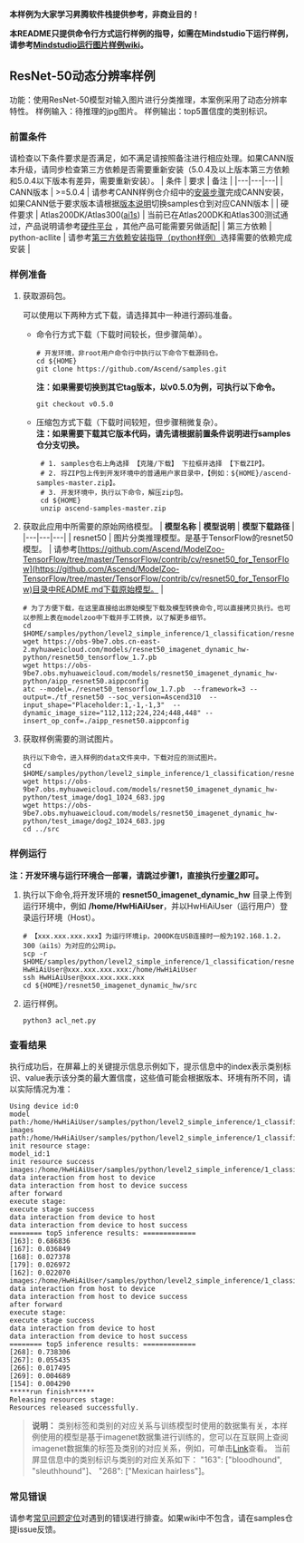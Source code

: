 **本样例为大家学习昇腾软件栈提供参考，非商业目的！**

**本README只提供命令行方式运行样例的指导，如需在Mindstudio下运行样例，请参考[Mindstudio运行图片样例wiki](https://github.com/Ascend/samples/wikis/Mindstudio%E8%BF%90%E8%A1%8C%E5%9B%BE%E7%89%87%E6%A0%B7%E4%BE%8B?sort_id=3164874)。**

## ResNet-50动态分辨率样例
功能：使用ResNet-50模型对输入图片进行分类推理，本案例采用了动态分辨率特性。
样例输入：待推理的jpg图片。
样例输出：top5置信度的类别标识。

### 前置条件
请检查以下条件要求是否满足，如不满足请按照备注进行相应处理。如果CANN版本升级，请同步检查第三方依赖是否需要重新安装（5.0.4及以上版本第三方依赖和5.0.4以下版本有差异，需要重新安装）。
| 条件 | 要求 | 备注 |
|---|---|---|
| CANN版本 | >=5.0.4 | 请参考CANN样例仓介绍中的[安装步骤](https://github.com/Ascend/samples#%E5%AE%89%E8%A3%85)完成CANN安装，如果CANN低于要求版本请根据[版本说明](https://github.com/Ascend/samples/blob/master/README_CN.md#%E7%89%88%E6%9C%AC%E8%AF%B4%E6%98%8E)切换samples仓到对应CANN版本 |
| 硬件要求 | Atlas200DK/Atlas300([ai1s](https://support.huaweicloud.com/productdesc-ecs/ecs_01_0047.html#ecs_01_0047__section78423209366))  | 当前已在Atlas200DK和Atlas300测试通过，产品说明请参考[硬件平台](https://ascend.huawei.com/zh/#/hardware/product) ，其他产品可能需要另做适配|
| 第三方依赖 | python-acllite | 请参考[第三方依赖安装指导（python样例）](../../../environment)选择需要的依赖完成安装 |

### 样例准备

1. 获取源码包。

   可以使用以下两种方式下载，请选择其中一种进行源码准备。   
    - 命令行方式下载（下载时间较长，但步骤简单）。
       ```    
       # 开发环境，非root用户命令行中执行以下命令下载源码仓。    
       cd ${HOME}     
       git clone https://github.com/Ascend/samples.git
       ```
       **注：如果需要切换到其它tag版本，以v0.5.0为例，可执行以下命令。**
       ```
       git checkout v0.5.0
       ```
    - 压缩包方式下载（下载时间较短，但步骤稍微复杂）。   
       **注：如果需要下载其它版本代码，请先请根据前置条件说明进行samples仓分支切换。**   
       ``` 
        # 1. samples仓右上角选择 【克隆/下载】 下拉框并选择 【下载ZIP】。    
        # 2. 将ZIP包上传到开发环境中的普通用户家目录中，【例如：${HOME}/ascend-samples-master.zip】。     
        # 3. 开发环境中，执行以下命令，解压zip包。     
        cd ${HOME}    
        unzip ascend-samples-master.zip
       ```

2. 获取此应用中所需要的原始网络模型。
    |  **模型名称**  |  **模型说明**  |  **模型下载路径**  |
    |---|---|---|
    | resnet50 | 图片分类推理模型。是基于TensorFlow的resnet50模型。 | 请参考[https://github.com/Ascend/ModelZoo-TensorFlow/tree/master/TensorFlow/contrib/cv/resnet50_for_TensorFlow](https://github.com/Ascend/ModelZoo-TensorFlow/tree/master/TensorFlow/contrib/cv/resnet50_for_TensorFlow)目录中README.md下载原始模型。 |

    ```
    # 为了方便下载，在这里直接给出原始模型下载及模型转换命令,可以直接拷贝执行。也可以参照上表在modelzoo中下载并手工转换，以了解更多细节。
    cd $HOME/samples/python/level2_simple_inference/1_classification/resnet50_imagenet_dynamic_hw/model
    wget https://obs-9be7.obs.cn-east-2.myhuaweicloud.com/models/resnet50_imagenet_dynamic_hw-python/resnet50_tensorflow_1.7.pb
    wget https://obs-9be7.obs.myhuaweicloud.com/models/resnet50_imagenet_dynamic_hw-python/aipp_resnet50.aippconfig
    atc --model=./resnet50_tensorflow_1.7.pb  --framework=3 --output=./tf_resnet50 --soc_version=Ascend310  --input_shape="Placeholder:1,-1,-1,3"  --dynamic_image_size="112,112;224,224;448,448" --insert_op_conf=./aipp_resnet50.aippconfig
    ```
    
3. 获取样例需要的测试图片。
    ```
    执行以下命令，进入样例的data文件夹中，下载对应的测试图片。
    cd $HOME/samples/python/level2_simple_inference/1_classification/resnet50_imagenet_dynamic_hw/data
    wget https://obs-9be7.obs.myhuaweicloud.com/models/resnet50_imagenet_dynamic_hw-python/test_image/dog1_1024_683.jpg
    wget https://obs-9be7.obs.myhuaweicloud.com/models/resnet50_imagenet_dynamic_hw-python/test_image/dog2_1024_683.jpg
    cd ../src
    ```
### 样例运行

**注：开发环境与运行环境合一部署，请跳过步骤1，直接执行[步骤2](#step_2)即可。**   

1. 执行以下命令,将开发环境的 **resnet50_imagenet_dynamic_hw** 目录上传到运行环境中，例如 **/home/HwHiAiUser**，并以HwHiAiUser（运行用户）登录运行环境（Host）。
    ```
    # 【xxx.xxx.xxx.xxx】为运行环境ip，200DK在USB连接时一般为192.168.1.2，300（ai1s）为对应的公网ip。
    scp -r $HOME/samples/python/level2_simple_inference/1_classification/resnet50_imagenet_dynamic_hw
    HwHiAiUser@xxx.xxx.xxx.xxx:/home/HwHiAiUser
    ssh HwHiAiUser@xxx.xxx.xxx.xxx
    cd ${HOME}/resnet50_imagenet_dynamic_hw/src
    ```
    
2. <a name="step_2"></a>运行样例。
   ```
   python3 acl_net.py
   ```
### 查看结果

执行成功后，在屏幕上的关键提示信息示例如下，提示信息中的index表示类别标识、value表示该分类的最大置信度，这些值可能会根据版本、环境有所不同，请以实际情况为准：

```
Using device id:0
model path:/home/HwHiAiUser/samples/python/level2_simple_inference/1_classification/resnet50_imagenet_dynamic_hw/src/../model/tf_resnet50.om
images path:/home/HwHiAiUser/samples/python/level2_simple_inference/1_classification/resnet50_imagenet_dynamic_hw/src/../data
init resource stage:
model_id:1
init resource success
images:/home/HwHiAiUser/samples/python/level2_simple_inference/1_classification/resnet50_imagenet_classification/src/../data/dog1_1024_683.jpg
data interaction from host to device
data interaction from host to device success
after forward
execute stage:
execute stage success
data interaction from device to host
data interaction from device to host success
======== top5 inference results: =============
[163]: 0.686836
[167]: 0.036849
[168]: 0.027378
[179]: 0.026972
[162]: 0.022070
images:/home/HwHiAiUser/samples/python/level2_simple_inference/1_classification/resnet50_imagenet_classification/src/../data/dog2_1024_683.jpg
data interaction from host to device
data interaction from host to device success
after forward
execute stage:
execute stage success
data interaction from device to host
data interaction from device to host success
======== top5 inference results: =============
[268]: 0.738306
[267]: 0.055435
[266]: 0.017495
[269]: 0.004689
[154]: 0.004290
*****run finish******
Releasing resources stage:
Resources released successfully.

```

>**说明：** 
>类别标签和类别的对应关系与训练模型时使用的数据集有关，本样例使用的模型是基于imagenet数据集进行训练的，您可以在互联网上查阅imagenet数据集的标签及类别的对应关系，例如，可单击[Link](https://blog.csdn.net/weixin_44676081/article/details/106755135)查看。
>当前屏显信息中的类别标识与类别的对应关系如下：
>"163": ["bloodhound", "sleuthhound"]、
>"268": ["Mexican hairless"]。


### 常见错误
请参考[常见问题定位](https://github.com/Ascend/samples/wikis/%E5%B8%B8%E8%A7%81%E9%97%AE%E9%A2%98%E5%AE%9A%E4%BD%8D/%E4%BB%8B%E7%BB%8D)对遇到的错误进行排查。如果wiki中不包含，请在samples仓提issue反馈。